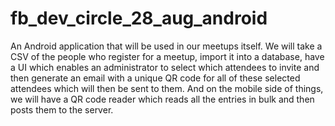 # fb_dev_circle_28_aug_android
An Android application that will be used in our meetups itself. We will take a CSV of the people who register for a meetup, import it into a database, have a UI which enables an administrator to select which attendees to invite and then generate an email with a unique QR code for all of these selected attendees which will then be sent to them. And on the mobile side of things, we will have a QR code reader which reads all the entries in bulk and then posts them to the server.
